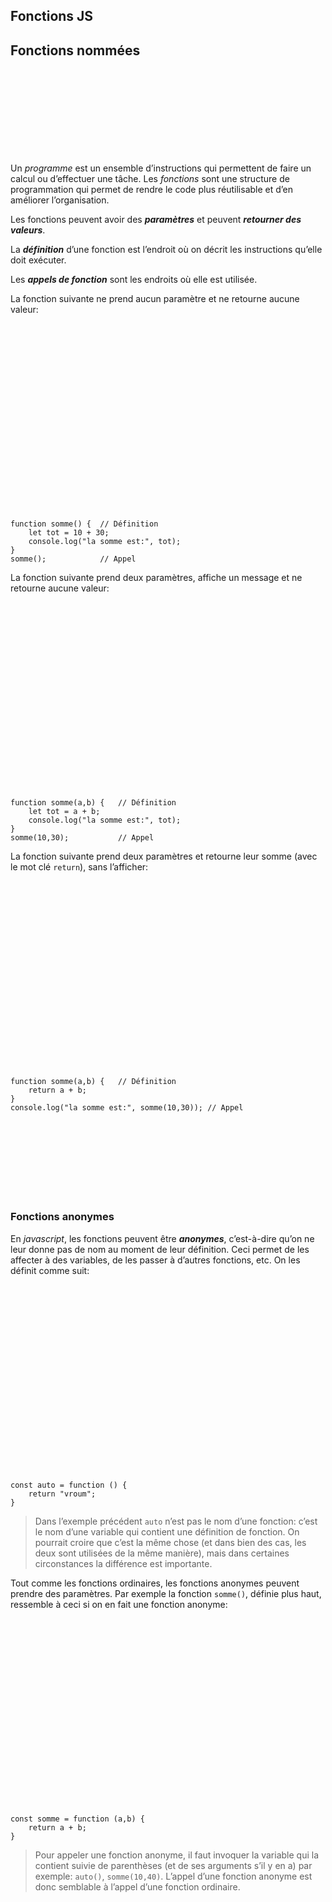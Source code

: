 <div class="gdoc-page">
          
  


  






<div class="gdoc-page__header flex flex-wrap
  
    justify-end
  
  hidden-mobile
  hidden" itemprop="breadcrumb">
  
  
</div>



  <article class="gdoc-markdown gdoc-markdown__align--left">
    <h1>Fonctions JS</h1>
    <div class="gdoc-page__anchorwrap">
    <h2 id="fonctions-nommées">
        Fonctions nommées
        <a data-clipboard-text="http://otardi.gitlab.io/420-211/R%C3%A9vision/fonction-js/#fonctions-nommées" class="gdoc-page__anchor clip flex align-center" title="Anchor to: Fonctions nommées" aria-label="Anchor to: Fonctions nommées" href="#fonctions-nomm%c3%a9es">
            <svg class="gdoc-icon gdoc_link"><use xlink:href="#gdoc_link"></use></svg>
        </a>
    </h2>
</div>
<p>Un <em>programme</em> est un ensemble d’instructions qui permettent de faire un calcul ou d’effectuer une tâche. Les <em>fonctions</em> sont une structure de programmation qui permet de rendre le code plus réutilisable et d’en améliorer l’organisation.</p>
<p>Les fonctions peuvent avoir des <em><strong>paramètres</strong></em> et peuvent <em><strong>retourner des valeurs</strong></em>.</p>
<p>La <em><strong>définition</strong></em> d’une fonction est l’endroit où on décrit les instructions qu’elle doit exécuter.</p>
<p>Les <em><strong>appels de fonction</strong></em> sont les endroits où elle est utilisée.</p>
<p>La fonction suivante ne prend aucun paramètre et ne retourne aucune valeur:</p>
<div class="highlight gdoc-post__codecontainer"><span class="flex align-center justify-center clip gdoc-post__codecopy" data-clipboard-text="function somme() {  // Définition
    let tot = 10 + 30;
    console.log(&quot;la somme est:&quot;, tot);
}
somme();            // Appel" data-copy-feedback="Copied!" role="button" aria-label="Copy"><svg class="gdoc-icon copy"><use xlink:href="#gdoc_copy"></use></svg><svg class="gdoc-icon check hidden"><use xlink:href="#gdoc_check"></use></svg></span><pre tabindex="0" class="chroma"><code class="language-js" data-lang="js"><span class="line"><span class="cl"><span class="kd">function</span> <span class="nx">somme</span><span class="p">()</span> <span class="p">{</span>  <span class="c1">// Définition
</span></span></span><span class="line"><span class="cl"><span class="c1"></span>    <span class="kd">let</span> <span class="nx">tot</span> <span class="o">=</span> <span class="mi">10</span> <span class="o">+</span> <span class="mi">30</span><span class="p">;</span>
</span></span><span class="line"><span class="cl">    <span class="nx">console</span><span class="p">.</span><span class="nx">log</span><span class="p">(</span><span class="s2">"la somme est:"</span><span class="p">,</span> <span class="nx">tot</span><span class="p">);</span>
</span></span><span class="line"><span class="cl"><span class="p">}</span>
</span></span><span class="line"><span class="cl"><span class="nx">somme</span><span class="p">();</span>            <span class="c1">// Appel
</span></span></span></code></pre></div><p>La fonction suivante prend deux paramètres, affiche un message et ne retourne aucune valeur:</p>
<div class="highlight gdoc-post__codecontainer"><span class="flex align-center justify-center clip gdoc-post__codecopy" data-clipboard-text="function somme(a,b) {   // Définition
    let tot = a + b;
    console.log(&quot;la somme est:&quot;, tot);
}
somme(10,30);           // Appel" data-copy-feedback="Copied!" role="button" aria-label="Copy"><svg class="gdoc-icon copy"><use xlink:href="#gdoc_copy"></use></svg><svg class="gdoc-icon check hidden"><use xlink:href="#gdoc_check"></use></svg></span><pre tabindex="0" class="chroma"><code class="language-js" data-lang="js"><span class="line"><span class="cl"><span class="kd">function</span> <span class="nx">somme</span><span class="p">(</span><span class="nx">a</span><span class="p">,</span><span class="nx">b</span><span class="p">)</span> <span class="p">{</span>   <span class="c1">// Définition
</span></span></span><span class="line"><span class="cl"><span class="c1"></span>    <span class="kd">let</span> <span class="nx">tot</span> <span class="o">=</span> <span class="nx">a</span> <span class="o">+</span> <span class="nx">b</span><span class="p">;</span>
</span></span><span class="line"><span class="cl">    <span class="nx">console</span><span class="p">.</span><span class="nx">log</span><span class="p">(</span><span class="s2">"la somme est:"</span><span class="p">,</span> <span class="nx">tot</span><span class="p">);</span>
</span></span><span class="line"><span class="cl"><span class="p">}</span>
</span></span><span class="line"><span class="cl"><span class="nx">somme</span><span class="p">(</span><span class="mi">10</span><span class="p">,</span><span class="mi">30</span><span class="p">);</span>           <span class="c1">// Appel
</span></span></span></code></pre></div><p>La fonction suivante prend deux paramètres et retourne leur somme (avec le mot clé <code>return</code>), sans l’afficher:</p>
<div class="highlight gdoc-post__codecontainer"><span class="flex align-center justify-center clip gdoc-post__codecopy" data-clipboard-text="function somme(a,b) {   // Définition
    return a + b;
}
console.log(&quot;la somme est:&quot;, somme(10,30)); // Appel" data-copy-feedback="Copied!" role="button" aria-label="Copy"><svg class="gdoc-icon copy"><use xlink:href="#gdoc_copy"></use></svg><svg class="gdoc-icon check hidden"><use xlink:href="#gdoc_check"></use></svg></span><pre tabindex="0" class="chroma"><code class="language-js" data-lang="js"><span class="line"><span class="cl"><span class="kd">function</span> <span class="nx">somme</span><span class="p">(</span><span class="nx">a</span><span class="p">,</span><span class="nx">b</span><span class="p">)</span> <span class="p">{</span>   <span class="c1">// Définition
</span></span></span><span class="line"><span class="cl"><span class="c1"></span>    <span class="k">return</span> <span class="nx">a</span> <span class="o">+</span> <span class="nx">b</span><span class="p">;</span>
</span></span><span class="line"><span class="cl"><span class="p">}</span>
</span></span><span class="line"><span class="cl"><span class="nx">console</span><span class="p">.</span><span class="nx">log</span><span class="p">(</span><span class="s2">"la somme est:"</span><span class="p">,</span> <span class="nx">somme</span><span class="p">(</span><span class="mi">10</span><span class="p">,</span><span class="mi">30</span><span class="p">));</span> <span class="c1">// Appel
</span></span></span></code></pre></div><div class="gdoc-page__anchorwrap">
    <h3 id="fonctions-anonymes">
        Fonctions anonymes
        <a data-clipboard-text="http://otardi.gitlab.io/420-211/R%C3%A9vision/fonction-js/#fonctions-anonymes" class="gdoc-page__anchor clip flex align-center" title="Anchor to: Fonctions anonymes" aria-label="Anchor to: Fonctions anonymes" href="#fonctions-anonymes">
            <svg class="gdoc-icon gdoc_link"><use xlink:href="#gdoc_link"></use></svg>
        </a>
    </h3>
</div>
<p>En <em>javascript</em>, les fonctions peuvent être <em><strong>anonymes</strong></em>, c’est-à-dire qu’on ne leur donne pas de nom au moment de leur définition. Ceci permet de les affecter à des variables, de les passer à d’autres fonctions, etc. On les définit comme suit:</p>
<div class="highlight gdoc-post__codecontainer"><span class="flex align-center justify-center clip gdoc-post__codecopy" data-clipboard-text="const auto = function () {  
    return &quot;vroum&quot;;
}" data-copy-feedback="Copied!" role="button" aria-label="Copy"><svg class="gdoc-icon copy"><use xlink:href="#gdoc_copy"></use></svg><svg class="gdoc-icon check hidden"><use xlink:href="#gdoc_check"></use></svg></span><pre tabindex="0" class="chroma"><code class="language-js" data-lang="js"><span class="line"><span class="cl"><span class="kr">const</span> <span class="nx">auto</span> <span class="o">=</span> <span class="kd">function</span> <span class="p">()</span> <span class="p">{</span>  
</span></span><span class="line"><span class="cl">    <span class="k">return</span> <span class="s2">"vroum"</span><span class="p">;</span>
</span></span><span class="line"><span class="cl"><span class="p">}</span>
</span></span></code></pre></div>




<blockquote class="gdoc-hint caution">
  <div class="gdoc-hint__title flex align-center"><i class="fa caution" title="Attention"></i></div>
  <div class="gdoc-hint__text">Dans l’exemple précédent <code>auto</code> n’est pas le nom d’une fonction: c’est le nom d’une variable qui contient une définition de fonction. On pourrait croire que c’est la même chose (et dans bien des cas, les deux sont utilisées de la même manière), mais dans certaines circonstances la différence est importante.</div>
</blockquote>

<p>Tout comme les fonctions ordinaires, les fonctions anonymes peuvent prendre des paramètres. Par exemple la fonction <code>somme()</code>, définie plus haut, ressemble à ceci si on en fait une fonction anonyme:</p>
<div class="highlight gdoc-post__codecontainer"><span class="flex align-center justify-center clip gdoc-post__codecopy" data-clipboard-text="const somme = function (a,b) {  
    return a + b;
}" data-copy-feedback="Copied!" role="button" aria-label="Copy"><svg class="gdoc-icon copy"><use xlink:href="#gdoc_copy"></use></svg><svg class="gdoc-icon check hidden"><use xlink:href="#gdoc_check"></use></svg></span><pre tabindex="0" class="chroma"><code class="language-js" data-lang="js"><span class="line"><span class="cl"><span class="kr">const</span> <span class="nx">somme</span> <span class="o">=</span> <span class="kd">function</span> <span class="p">(</span><span class="nx">a</span><span class="p">,</span><span class="nx">b</span><span class="p">)</span> <span class="p">{</span>  
</span></span><span class="line"><span class="cl">    <span class="k">return</span> <span class="nx">a</span> <span class="o">+</span> <span class="nx">b</span><span class="p">;</span>
</span></span><span class="line"><span class="cl"><span class="p">}</span>
</span></span></code></pre></div>




<blockquote class="gdoc-hint tip">
  <div class="gdoc-hint__title flex align-center"><i class="fa tip" title="Important"></i></div>
  <div class="gdoc-hint__text">Pour appeler une fonction anonyme, il faut invoquer la variable qui la contient suivie de parenthèses (et de ses arguments s’il y en a) par exemple: <code>auto()</code>, <code>somme(10,40)</code>. L’appel d’une fonction anonyme est donc semblable à l’appel d’une fonction ordinaire.</div>
</blockquote>


  </article>


